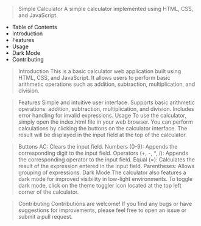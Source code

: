 >  Simple Calculator
A simple calculator implemented using HTML, CSS, and JavaScript.

* Table of Contents
* Introduction
* Features
* Usage
* Dark Mode
* Contributing

> Introduction
This is a basic calculator web application built using HTML, CSS, and JavaScript. It allows users to perform basic arithmetic operations such as addition, subtraction, multiplication, and division.

> Features
Simple and intuitive user interface.
Supports basic arithmetic operations: addition, subtraction, multiplication, and division.
Includes error handling for invalid expressions.
Usage
To use the calculator, simply open the index.html file in your web browser. You can perform calculations by clicking the buttons on the calculator interface. The result will be displayed in the input field at the top of the calculator.

> Buttons
AC: Clears the input field.
Numbers (0-9): Appends the corresponding digit to the input field.
Operators (+, -, *, /): Appends the corresponding operator to the input field.
Equal (=): Calculates the result of the expression entered in the input field.
Parentheses: Allows grouping of expressions.
Dark Mode
The calculator also features a dark mode for improved visibility in low-light environments. To toggle dark mode, click on the theme toggler icon located at the top left corner of the calculator.

> Contributing
Contributions are welcome! If you find any bugs or have suggestions for improvements, please feel free to open an issue or submit a pull request.

 
